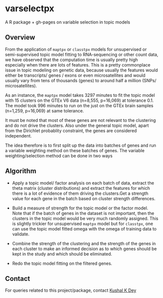 # varselectpx
A R package + gh-pages on variable selection in topic models

## Overview

From the application of `maptpx` or `classtpx` models for unsupervised or semi-supervised topic model fitting to RNA-sequencing or other count data, we have observed that the computation time is usually pretty high especially when there are lots of features. This is a pretty commonplace issue in topic modeling on genetic data, because usually the features would either be transcripts/ genes / exons or even microsatellites and would usually vary from tens of thousands (genes) to around half a million (SNPs/ microsatellites).

As an instance, the `maptpx` model takes 3297 minutes to fit the topic model with 15 clusters on the GTEx V6 data (n=8,555, p=16,069) at tolerance 0.1. The model took 996 minutes to run on the just on the GTEx brain samples (n=1,259, p=16,069) at same tolerance.

It must be noted that most of these genes are not relevant to the clustering and do not drive the clusters. Also under the general topic model, apart from the Dirichlet probablity constraint, the genes are considered independent. 

The idea therefore is to first split up the data into batches of genes and run a variable weighting method on these batches of genes. The variable weighting/selection method can be done in two ways

## Algorithm 


- Apply a topic model/ factor analysis on each batch of data, extract the theta matrix (cluster distributions) and extract the features for which there is a lot of evidence of them driving the clusters.Get a strength value for each gene in the batch based on cluster strength differences.

- Build a measure of strength for the topic model or the factor model. Note that if the batch of genes in the dataset is not important, then the clusters in the topic model would be very much randomly assigned. This is slightly trickier for unsupervised `maptpx` model but for `classtpx`, one can use the topic model fitted omega with the omega of training data to validate.

- Combine the strength of the clustering and the strength of the genes in each cluster to make an informed decision as to which genes should be kept in the study and which should be eliminated.

- Redo the topic model fitting on the filtered genes.

## Contact

For queries related to this project/package, contact [Kushal K Dey](kkdey@uchicago.edu)






